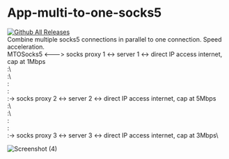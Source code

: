 # App-multi-to-one-socks5
[![Github All Releases](https://img.shields.io/github/downloads/sonvirgo/App-multi-to-one-socks5/total.svg)]() \
Combine multiple socks5 connections in parallel to one connection. Speed acceleration. \
MTOSocks5 <---> socks proxy 1 <-> server 1  <-> direct IP access internet, cap at 1Mbps\
          :\                               
          :\                                    
          :\
          :\
          :-> socks proxy 2 <-> server 2  <-> direct IP access internet, cap at 5Mbps\
          :\                               
          :\                                    
          :\
          :\
          :-> socks proxy 3 <-> server 3  <-> direct IP access internet, cap at 3Mbps\
                                        
                                                
![Screenshot (4)](https://github.com/user-attachments/assets/26a8a517-442c-4622-8b50-dd5a36bbb229)
